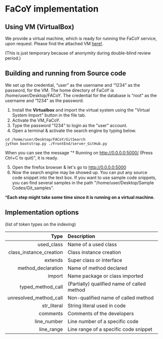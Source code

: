 # FaCoY implementation

## Using VM (VirtualBox)

We provide a virtual machine, which is ready for running the FaCoY service, upon request. Please find the attached VM [here!](https://drive.google.com/file/d/0B6ONWzofocX_QW01ZWVlZ1lFU3M/view?usp=sharing).

(This is just temporary because of anonymity during double-blind review period.)

## Building and running from Source code
We set up the credential, “user” as the username and “1234” as the password, for the VM. The home directory of FaCoY is /home/user/Desktop/FACoY. The credential for the database is “root” as the username and “1234” as the password.

1. Install the **Virtualbox** and import the virtual system using the "Virtual System Import" button in the file tab.
2. Activate the VM_FaCoY.
3. Type the password "1234" to login as the "user" account.
4. Open a terminal & activate the search engine by typing below.

```
cd /home/user/Desktop/FACoY/GitSearch
jython bootstrap.py ./FrontEnd/server_GitHub.py
```

When you can see the message "* Running on http://0.0.0.0:5000/ (Press Ctrl+C to quit)", it is ready.

5. Open the firefox browser & let's go to http://0.0.0.0:5000
6. Now the search engine may be showed up. You can put any source code snippet into the text box. If you want to use sample code snippets, you can find several samples in the path "/home/user/Desktop/Sample Codes/Git_samples". 

***Each step might take some time since it is running on a virtual machine.**


## Implementation options

(list of token types on the indexing)

|           Type         |     Description              |
|           ---:         |     :---                     |
| used_class             |Name of a used class          |
| class_instance_creation|Class instance creation       |
| extends                |Super class or interface      |
| method_declaration     |Name of method declared       |
| import                 |Name package or class imported|
| typed_method_call      |(Partially) qualified name of called method|
| unresolved_method_call |Non-qualified name of called method|
| str_literal            |String literal used in code   |
| comments               |Comments of the developers    |
| line_number            |Line number of a specific code|
| line_range             |Line range of a specific code snippet|

